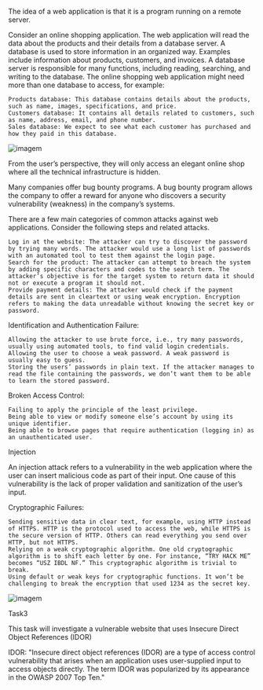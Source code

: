 The idea of a web application is that it is a program running on a remote server.

Consider an online shopping application. The web application will read the data about the products and their details from a database server.
A database is used to store information in an organized way.
Examples include information about products, customers, and invoices.
A database server is responsible for many functions, including reading, searching, and writing to the database.
The online shopping web application might need more than one database to access, for example:

    Products database: This database contains details about the products, such as name, images, specifications, and price.
    Customers database: It contains all details related to customers, such as name, address, email, and phone number.
    Sales database: We expect to see what each customer has purchased and how they paid in this database.

![imagem](https://github.com/DanielP33/THM/assets/145346859/1c0d7a83-8937-4e64-abd2-80651340b2ad)


From the user’s perspective, they will only access an elegant online shop where all the technical infrastructure is hidden.

Many companies offer bug bounty programs. A bug bounty program allows the company to offer a reward for anyone who discovers a security vulnerability (weakness) in the company’s systems. 

There are a few main categories of common attacks against web applications. Consider the following steps and related attacks.

    Log in at the website: The attacker can try to discover the password by trying many words. The attacker would use a long list of passwords with an automated tool to test them against the login page.
    Search for the product: The attacker can attempt to breach the system by adding specific characters and codes to the search term. The attacker’s objective is for the target system to return data it should not or execute a program it should not.
    Provide payment details: The attacker would check if the payment details are sent in cleartext or using weak encryption. Encryption refers to making the data unreadable without knowing the secret key or password.


Identification and Authentication Failure:

    Allowing the attacker to use brute force, i.e., try many passwords, usually using automated tools, to find valid login credentials.
    Allowing the user to choose a weak password. A weak password is usually easy to guess.
    Storing the users’ passwords in plain text. If the attacker manages to read the file containing the passwords, we don’t want them to be able to learn the stored password.


Broken Access Control:


    Failing to apply the principle of the least privilege.
    Being able to view or modify someone else’s account by using its unique identifier.
    Being able to browse pages that require authentication (logging in) as an unauthenticated user.


Injection

An injection attack refers to a vulnerability in the web application where the user can insert malicious code as part of their input. One cause of this vulnerability is the lack of proper validation and sanitization of the user’s input.

Cryptographic Failures:

    Sending sensitive data in clear text, for example, using HTTP instead of HTTPS. HTTP is the protocol used to access the web, while HTTPS is the secure version of HTTP. Others can read everything you send over HTTP, but not HTTPS.
    Relying on a weak cryptographic algorithm. One old cryptographic algorithm is to shift each letter by one. For instance, “TRY HACK ME” becomes “USZ IBDL NF.” This cryptographic algorithm is trivial to break.
    Using default or weak keys for cryptographic functions. It won’t be challenging to break the encryption that used 1234 as the secret key.

![imagem](https://github.com/DanielP33/TryHackMe/assets/145346859/5f9727a8-f847-4fb0-986e-9fbeeeae69a0)

Task3

This task will investigate a vulnerable website that uses Insecure Direct Object References (IDOR) 

IDOR: "Insecure direct object references (IDOR) are a type of access control vulnerability that arises when an application uses user-supplied input to access objects directly. The term IDOR was popularized by its appearance in the OWASP 2007 Top Ten."

